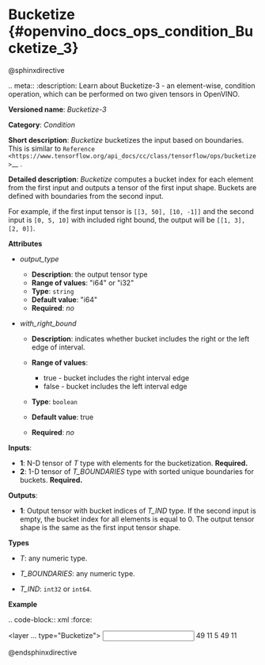 # Bucketize {#openvino_docs_ops_condition_Bucketize_3}

@sphinxdirective

.. meta::
  :description: Learn about Bucketize-3 - an element-wise, condition operation, which 
                can be performed on two given tensors in OpenVINO.

**Versioned name**: *Bucketize-3*

**Category**: *Condition*

**Short description**: *Bucketize* bucketizes the input based on boundaries. This is similar to `Reference <https://www.tensorflow.org/api_docs/cc/class/tensorflow/ops/bucketize>`__ .

**Detailed description**: *Bucketize* computes a bucket index for each element from the first input and outputs a tensor of the first input shape. Buckets are defined with boundaries from the second input.

For example, if the first input tensor is ``[[3, 50], [10, -1]]`` and the second input is ``[0, 5, 10]`` with included right bound, the output will be ``[[1, 3], [2, 0]]``.

**Attributes**

* *output_type*

  * **Description**: the output tensor type
  * **Range of values**: "i64" or "i32"
  * **Type**: ``string``
  * **Default value**: "i64"
  * **Required**: *no*

* *with_right_bound*

  * **Description**: indicates whether bucket includes the right or the left edge of interval.
  * **Range of values**:

    * true - bucket includes the right interval edge
    * false - bucket includes the left interval edge
  * **Type**: ``boolean``
  * **Default value**: true
  * **Required**: *no*

**Inputs**:

* **1**: N-D tensor of *T* type with elements for the bucketization. **Required.**
* **2**: 1-D tensor of *T_BOUNDARIES* type with sorted unique boundaries for buckets. **Required.**

**Outputs**:

* **1**: Output tensor with bucket indices of *T_IND* type. If the second input is empty, the bucket index for all elements is equal to 0. The output tensor shape is the same as the first input tensor shape.

**Types**

* *T*: any numeric type.

* *T_BOUNDARIES*: any numeric type.

* *T_IND*: ``int32`` or ``int64``.

**Example**

.. code-block:: xml
   :force:
   
   <layer ... type="Bucketize">
       <input>
           <port id="0">
               <dim>49</dim>
               <dim>11</dim>
           </port>
           <port id="1">
               <dim>5</dim>
           </port>
        </input>
       <output>
           <port id="1">
               <dim>49</dim>
               <dim>11</dim>
           </port>
       </output>
   </layer>

@endsphinxdirective

